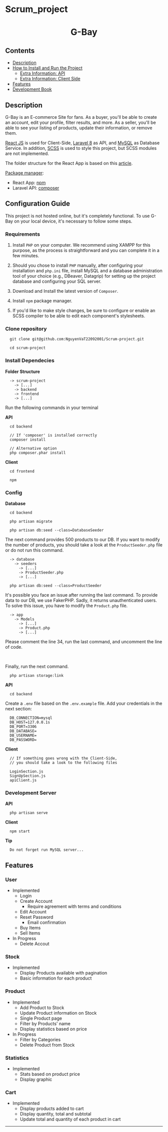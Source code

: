 # Scrum_project
<h1 align="center" style="font-weight: 700">
G-Bay
</h1>

## **Contents**

- [Description](#description)
- [How to Install and Run the Project](#configuration_guide)
  - [Extra Information: API](api/README.md)
  - [Extra Information: Client Side](client/README.md)
- [Features](#features)
- [Development Book](DEVBOOK.md)


## **Description**

G-Bay is an E-commerce Site for fans. As a buyer, you'll be able to create an account, edit your profile, filter results, and more. As a seller, you'll be able to see your listing of products, update their information, or remove them.

[React JS][reactjs] is used for Client-Side, [Laravel 8][laravel] as API, and [MySQL][mysql] as Database Service. In addition, [SCSS][sass] is used to style this project, but SCSS modules are not implemented.

The folder structure for the React App is based on this [article][folder].

[Package manager][pm]:

- React App: [npm][pm-npm]
- Laravel API: [composer][pm-composer]

## **Configuration Guide**

This project is not hosted online, but it's completely functional. To use G-Bay on your local device, it's necessary to follow some steps.

### **Requirements**

1. Install `PHP` on your computer. We recommend using XAMPP for this purpose, as the process is straightforward and you can complete it in a few minutes.

2. Should you chose to install `PHP` manually, after configuring your installation and `php.ini` file, install MySQL and a database administration tool of your choice (e.g., DBeaver, Datagrip) for setting up the project database and configuring your SQL server.

3. Download and Install the latest version of `Composer`.

4. Install `npm` package manager.

5. If you'd like to make style changes, be sure to configure or enable an SCSS compiler to be able to edit each component's stylesheets.

### **Clone repository**

```
  git clone git@github.com:NguyenVaT22092001/Scrum-project.git

  cd scrum-project
```

### **Install Dependecies**

**Folder Structure**

```
  -> scrum-project
    -> [...]
    -> backend
    -> frontend
    -> [...]
```

Run the following commands in your terminal

**API**

```
  cd backend

  // If 'composer' is installed correctly
  composer install

  // Alternative option
  php composer.phar install
```

**Client**

```
  cd frontend

  npm
```

### **Config**

**Database**

```
  cd backend

  php artisan migrate

  php artisan db:seed --class=DatabaseSeeder
```

The next command provides 500 products to our DB. If you want to modify the number of products, you should take a look at the `ProductSeeder.php` file or do not run this command.

```
  -> database
    -> seeders
      -> [...]
      -> ProductSeeder.php
      -> [...]
```

```
  php artisan db:seed --class=ProductSeeder
```

It's possible you face an issue after running the last command. To provide data to our DB, we use FakerPHP. Sadly, it returns unauthenticated users. To solve this issue, you have to modify the `Product.php` file.

```
  -> app
    -> Models
      -> [...]
      -> Product.php
      -> [...]
```

Please comment the line 34, run the last command, and uncomment the line of code.

<br>

Finally, run the next command.

```
  php artisan storage:link
```

**API**

```
  cd backend
```

Create a `.env` file based on the `.env.example` file. Add your credentials in the next section:

```
  DB_CONNECTION=mysql
  DB_HOST=127.0.0.1s
  DB_PORT=3306
  DB_DATABASE=
  DB_USERNAME=
  DB_PASSWORD=
```

**Client**

```
  // If something goes wrong with the Client-Side,
  // you should take a look to the following files

  LoginSection.js
  SignUpSection.js
  apiClient.js
```

### **Development Server**

**API**

```
  php artisan serve
```

**Client**

```
  npm start
```

**Tip**

```
  Do not forget run MySQL server...
```

## **Features**

### **User**

- Implemented
  - Login
  - Create Account
    - Require agreement with terms and conditions
  - Edit Account
  - Reset Password
    - Email confirmation
  - Buy Items
  - Sell Items
- In Progress
  - Delete Accout

### **Stock**

- Implemented
  - Display Products available with pagination
  - Basic information for each product

### **Product**

- Implemented
  - Add Product to Stock
  - Update Product information on Stock
  - Single Product page
  - Filter by Products' name
  - Display statistics based on price
- In Progress
  - Filter by Categories
  - Delete Product from Stock

### **Statistics**

- Implemented
  - Stats based on product price
  - Display graphic

### **Cart**

- Implemented
  - Display products added to cart
  - Display quantity, total and subtotal
  - Update total and quantity of each product in cart



</article>
</td>
<td>


</article>
</td>
</table>

[gh-j]: https://github.com/jvondzerza
[gh-k]: https://github.com/katyaheylen
[gh-l]: https://github.com/Leweyse
[gh-m]: https://github.com/mesushanta

<!-- Extra Links -->

[becode]: https://becode.org/
[reactjs]: https://reactjs.org/
[laravel]: https://laravel.com/
[mysql]: https://www.mysql.com/
[sass]: https://sass-lang.com/
[folder]: https://www.sitepoint.com/react-architecture-best-practices/
[pm]: https://en.wikipedia.org/wiki/Package_manager#:~:text=A%20package%20manager%20or%20package,computer%20in%20a%20consistent%20manner.&text=Package%20managers%20are%20designed%20to,for%20manual%20installs%20and%20updates.
[pm-npm]: https://www.npmjs.com/
[pm-composer]: https://getcomposer.org/
****

